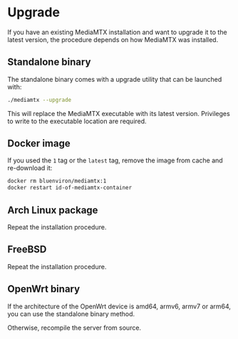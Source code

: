 # Upgrade

If you have an existing MediaMTX installation and want to upgrade it to the latest version, the procedure depends on how MediaMTX was installed.

## Standalone binary

The standalone binary comes with a upgrade utility that can be launched with:

```sh
./mediamtx --upgrade
```

This will replace the MediaMTX executable with its latest version. Privileges to write to the executable location are required.

## Docker image

If you used the `1` tag or the `latest` tag, remove the image from cache and re-download it:

```sh
docker rm bluenviron/mediamtx:1
docker restart id-of-mediamtx-container
```

## Arch Linux package

Repeat the installation procedure.

## FreeBSD

Repeat the installation procedure.

## OpenWrt binary

If the architecture of the OpenWrt device is amd64, armv6, armv7 or arm64, you can use the standalone binary method.

Otherwise, recompile the server from source.
